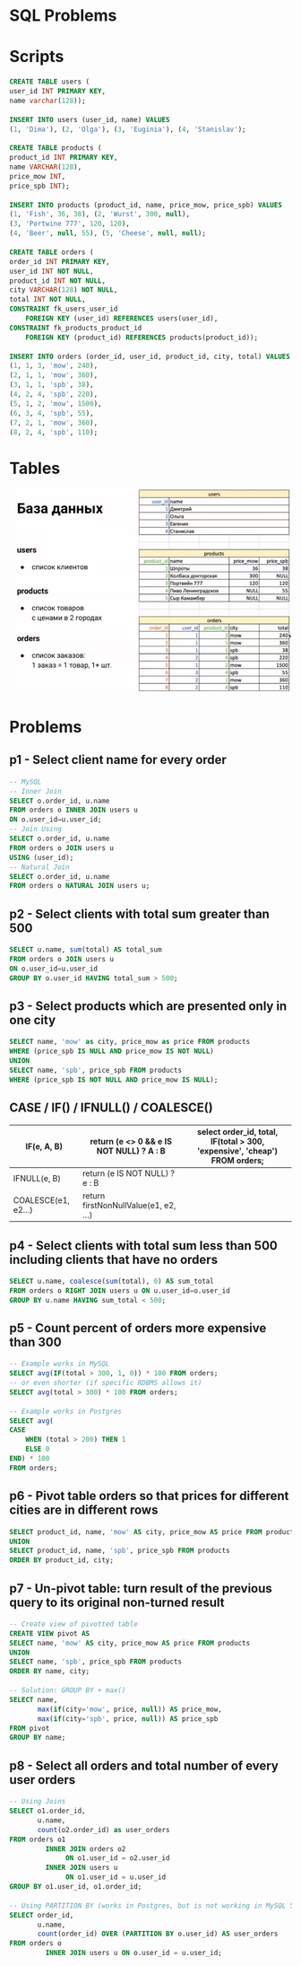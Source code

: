 # SQL Problems

# Scripts

```sql
CREATE TABLE users (
user_id INT PRIMARY KEY,
name varchar(128));

INSERT INTO users (user_id, name) VALUES 
(1, 'Dima'), (2, 'Olga'), (3, 'Euginia'), (4, 'Stanislav');

CREATE TABLE products (
product_id INT PRIMARY KEY, 
name VARCHAR(128), 
price_mow INT, 
price_spb INT);

INSERT INTO products (product_id, name, price_mow, price_spb) VALUES 
(1, 'Fish', 36, 38), (2, 'Wurst', 300, null), 
(3, 'Portwine 777', 120, 120),
(4, 'Beer', null, 55), (5, 'Cheese', null, null);

CREATE TABLE orders (
order_id INT PRIMARY KEY,
user_id INT NOT NULL,
product_id INT NOT NULL,
city VARCHAR(128) NOT NULL,
total INT NOT NULL,
CONSTRAINT fk_users_user_id 
	FOREIGN KEY (user_id) REFERENCES users(user_id),
CONSTRAINT fk_products_product_id 
	FOREIGN KEY (product_id) REFERENCES products(product_id));

INSERT INTO orders (order_id, user_id, product_id, city, total) VALUES
(1, 1, 3, 'mow', 240),
(2, 1, 1, 'mow', 360),
(3, 1, 1, 'spb', 38),
(4, 2, 4, 'spb', 220),
(5, 1, 2, 'mow', 1500),
(6, 3, 4, 'spb', 55),
(7, 2, 1, 'mow', 360),
(8, 2, 4, 'spb', 110);
```

# Tables

![Tables](images/tables.png)

# Problems

## p1 - Select client name for every order

```sql
-- MySQL
-- Inner Join
SELECT o.order_id, u.name 
FROM orders o INNER JOIN users u 
ON o.user_id=u.user_id;
-- Join Using
SELECT o.order_id, u.name 
FROM orders o JOIN users u 
USING (user_id);
-- Natural Join
SELECT o.order_id, u.name 
FROM orders o NATURAL JOIN users u;
```

## p2 - Select clients with total sum greater than 500

```sql
SELECT u.name, sum(total) AS total_sum 
FROM orders o JOIN users u 
ON o.user_id=u.user_id 
GROUP BY o.user_id HAVING total_sum > 500;
```

## p3 - Select products which are presented only in one city

```sql
SELECT name, 'mow' as city, price_mow as price FROM products
WHERE (price_spb IS NULL AND price_mow IS NOT NULL) 
UNION
SELECT name, 'spb', price_spb FROM products
WHERE (price_spb IS NOT NULL AND price_mow IS NULL);
```

## CASE / IF() / IFNULL() / COALESCE()

| IF(e, A, B) | return (e <> 0 && e IS NOT NULL) ? A : B | select order_id, total, IF(total > 300, 'expensive', 'cheap') FROM orders; |
| --- | --- | --- |
| IFNULL(e, B) | return (e IS NOT NULL) ? e : B |  |
| COALESCE(e1, e2…) | return firstNonNullValue(e1, e2, …) |  |

## p4 - Select clients with total sum less than 500 including clients that have no orders

```sql
SELECT u.name, coalesce(sum(total), 0) AS sum_total 
FROM orders o RIGHT JOIN users u ON u.user_id=o.user_id 
GROUP BY u.name HAVING sum_total < 500;
```

## p5 - Count percent of orders more expensive than 300

```sql
-- Example works in MySQL
SELECT avg(IF(total > 300, 1, 0)) * 100 FROM orders;
-- or even shorter (if specific RDBMS allows it)
SELECT avg(total > 300) * 100 FROM orders;

-- Example works in Postgres
SELECT avg(
CASE 
	WHEN (total > 200) THEN 1 
	ELSE 0 
END) * 100
FROM orders;
```

## p6 - Pivot table orders so that prices for different cities are in different rows

```sql
SELECT product_id, name, 'mow' AS city, price_mow AS price FROM products
UNION
SELECT product_id, name, 'spb', price_spb FROM products
ORDER BY product_id, city;
```

## p7 - Un-pivot table: turn result of the previous query to its original non-turned result

```sql
-- Create view of pivotted table
CREATE VIEW pivot AS
SELECT name, 'mow' AS city, price_mow AS price FROM products
UNION
SELECT name, 'spb', price_spb FROM products
ORDER BY name, city;

-- Solution: GROUP BY + max()
SELECT name, 
       max(if(city='mow', price, null)) AS price_mow, 
       max(if(city='spb', price, null)) AS price_spb 
FROM pivot 
GROUP BY name;
```

## p8 - Select all orders and total number of every user orders

```sql
-- Using Joins
SELECT o1.order_id,
       u.name,
       count(o2.order_id) as user_orders
FROM orders o1
         INNER JOIN orders o2
              ON o1.user_id = o2.user_id
         INNER JOIN users u
              ON o1.user_id = u.user_id
GROUP BY o1.user_id, o1.order_id;

-- Using PARTITION BY (works in Postgres, but is not working in MySQL 5.7)
SELECT order_id,
       u.name,
       count(order_id) OVER (PARTITION BY o.user_id) AS user_orders
FROM orders o
         INNER JOIN users u ON o.user_id = u.user_id;
```

